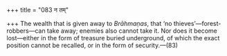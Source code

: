 +++
title = "083 न तम्"

+++
The wealth that is given away to *Brāhmaṇas*, that ‘no
thieves’—forest-robbers—can take away; enemies also cannot take it. Nor
does it become lost—either in the form of treasure buried underground,
of which the exact position cannot be recalled, or in the form of
security.—(83)


